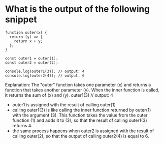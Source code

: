# What is the output of the following snippet

```
function outer(x) {
  return (y) => {
    return x + y;
  };
}

const outer1 = outer(1);
const outer2 = outer(2);

console.log(outer1(3)); // output: 4
console.log(outer2(4)); // output: 6
```

Explanation: The "outer" function takes one parameter (x) and returns a function that takes another parameter (y). When the inner function is called, it returns the sum of (x) and (y).
outer1(3) // output: 4
- outer1 is assigned with the result of calling outer(1)
- calling outer1(3) is like calling the inner function returned by outer(1) with the argument (3). This function takes the value from the outer function (1) and adds it to (3), so that the result of calling outer1(3) returns 4.
- the same process happens when outer2 is assigned with the result of calling outer(2), so that the output of calling outer2(4) is equal to 6.